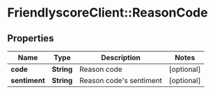 # FriendlyscoreClient::ReasonCode

## Properties
Name | Type | Description | Notes
------------ | ------------- | ------------- | -------------
**code** | **String** | Reason code | [optional] 
**sentiment** | **String** | Reason code&#39;s sentiment | [optional] 


